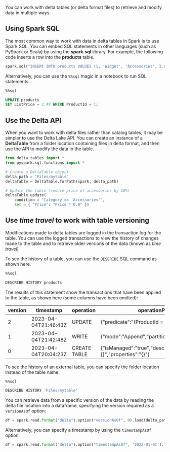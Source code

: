 You can work with delta tables (or delta format files) to retrieve and modify data in multiple ways.

## Using Spark SQL

The most common way to work with data in delta tables in Spark is to use Spark SQL. You can embed SQL statements in other languages (such as PySpark or Scala) by using the **spark.sql** library. For example, the following code inserts a row into the **products** table.

```python
spark.sql("INSERT INTO products VALUES (1, 'Widget', 'Accessories', 2.99)")
```

 Alternatively, you can use the `%%sql` magic in a notebook to run SQL statements.

```sql
%%sql

UPDATE products
SET ListPrice = 2.49 WHERE ProductId = 1;
```

## Use the Delta API

When you want to work with delta files rather than catalog tables, it may be simpler to use the Delta Lake API. You can create an instance of a **DeltaTable** from a folder location containing files in delta format, and then use the API to modify the data in the table.

```python
from delta.tables import *
from pyspark.sql.functions import *

# Create a DeltaTable object
delta_path = "Files/mytable"
deltaTable = DeltaTable.forPath(spark, delta_path)

# Update the table (reduce price of accessories by 10%)
deltaTable.update(
    condition = "Category == 'Accessories'",
    set = { "Price": "Price * 0.9" })
```

## Use *time travel* to work with table versioning

Modifications made to delta tables are logged in the transaction log for the table. You can use the logged transactions to view the history of changes made to the table and to retrieve older versions of the data (known as *time travel*)

To see the history of a table, you can use the `DESCRIBE` SQL command as shown here.

```sql
%%sql

DESCRIBE HISTORY products
```

The results of this statement show the transactions that have been applied to the table, as shown here (some columns have been omitted):

| version | timestamp | operation | operationParameters |
| -- | -- | -- | -- |
| 2 | 2023-04-04T21:46:43Z | UPDATE	| {"predicate":"(ProductId = 1)"} |
| 1	| 2023-04-04T21:42:48Z | WRITE | {"mode":"Append","partitionBy":"[]"} |
| 0	| 2023-04-04T20:04:23Z | CREATE TABLE | {"isManaged":"true","description":null,"partitionBy":"[]","properties":"{}"} |

To see the history of an external table, you can specify the folder location instead of the table name.

```sql
%%sql

DESCRIBE HISTORY 'Files/mytable'
```

You can retrieve data from a specific version of the data by reading the delta file location into a dataframe, specifying the version required as a `versionAsOf` option:

```python
df = spark.read.format("delta").option("versionAsOf", 0).load(delta_path)
```

Alternatively, you can specify a timestamp by using the `timestampAsOf` option:

```python
df = spark.read.format("delta").option("timestampAsOf", '2022-01-01').load(delta_path)


